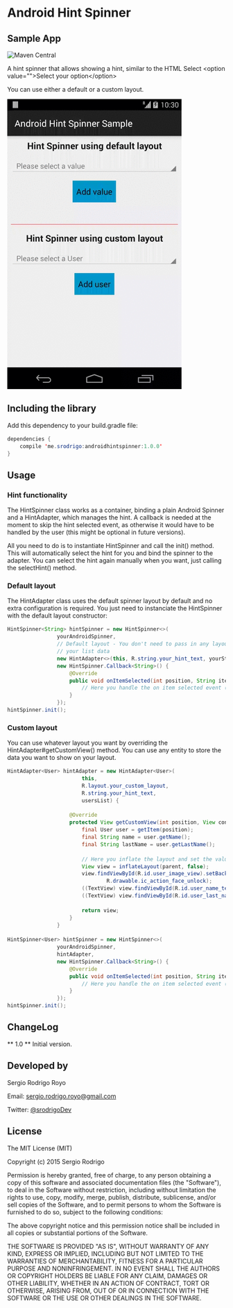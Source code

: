 # Android Hint Spinner

## Sample App
![Maven Central](https://img.shields.io/maven-central/v/me.srodrigo/android-hint-spinner.svg)

A hint spinner that allows showing a hint, similar to the HTML Select &lt;option value="">Select your option&lt;/option>

You can use either a default or a custom layout.

![](art/Android-Hint-Spinner.gif)

## Including the library
Add this dependency to your build.gradle file:
```java
dependencies {
    compile 'me.srodrigo:androidhintspinner:1.0.0'
}
```

## Usage
### Hint functionality
The HintSpinner class works as a container, binding a plain Android Spinner and a HintAdapter, which manages the hint. A callback is needed at the moment to skip the hint selected event, as otherwise it would have to be handled by the user (this might be optional in future versions).

All you need to do is to instantiate HintSpinner and call the init() method. This will automatically select the hint for you and bind the spinner to the adapter. You can select the hint again manually when you want, just calling the selectHint() method.

### Default layout
The HintAdapter class uses the default spinner layout by default and no extra configuration is required. You just need to instanciate the HintSpinner with the default layout constructor:

```java
HintSpinner<String> hintSpinner = new HintSpinner<>(
				yourAndroidSpinner,
				// Default layout - You don't need to pass in any layout id, just your hint text and
				// your list data
				new HintAdapter<>(this, R.string.your_hint_text, yourStringsList),
				new HintSpinner.Callback<String>() {
					@Override
					public void onItemSelected(int position, String itemAtPosition) {
						// Here you handle the on item selected event (this skips the hint selected event)
					}
				});
hintSpinner.init();
```

### Custom layout
You can use whatever layout you want by overriding the HintAdapter#getCustomView() method. You can use any entity to store the data you want to show on your layout.
```java
HintAdapter<User> hintAdapter = new HintAdapter<User>(
						this,
						R.layout.your_custom_layout,
						R.string.your_hint_text,
						usersList) {

					@Override
					protected View getCustomView(int position, View convertView, ViewGroup parent) {
						final User user = getItem(position);
						final String name = user.getName();
						final String lastName = user.getLastName();

						// Here you inflate the layout and set the value of your widgets
						View view = inflateLayout(parent, false);
						view.findViewById(R.id.user_image_view).setBackgroundResource(
								R.drawable.ic_action_face_unlock);
						((TextView) view.findViewById(R.id.user_name_text_view)).setText(name);
						((TextView) view.findViewById(R.id.user_last_name_text_view)).setText(lastName);

						return view;
					}
				}

HintSpinner<User> hintSpinner = new HintSpinner<>(
				yourAndroidSpinner,
				hintAdapter,
				new HintSpinner.Callback<String>() {
					@Override
					public void onItemSelected(int position, String itemAtPosition) {
						// Here you handle the on item selected event (this skips the hint selected event)
					}
				});
hintSpinner.init();
```

## ChangeLog
** 1.0 **
Initial version.

## Developed by
Sergio Rodrigo Royo

Email: <a href="mailto:sergio.rodrigo.royo@gmail.com">sergio.rodrigo.royo@gmail.com</a>

Twitter: <a href="https://twitter.com/srodrigoDev">@srodrigoDev</a>

## License
The MIT License (MIT)

Copyright (c) 2015 Sergio Rodrigo

Permission is hereby granted, free of charge, to any person obtaining a copy of
this software and associated documentation files (the "Software"), to deal in
the Software without restriction, including without limitation the rights to
use, copy, modify, merge, publish, distribute, sublicense, and/or sell copies of
the Software, and to permit persons to whom the Software is furnished to do so,
subject to the following conditions:

The above copyright notice and this permission notice shall be included in all
copies or substantial portions of the Software.

THE SOFTWARE IS PROVIDED "AS IS", WITHOUT WARRANTY OF ANY KIND, EXPRESS OR
IMPLIED, INCLUDING BUT NOT LIMITED TO THE WARRANTIES OF MERCHANTABILITY, FITNESS
FOR A PARTICULAR PURPOSE AND NONINFRINGEMENT. IN NO EVENT SHALL THE AUTHORS OR
COPYRIGHT HOLDERS BE LIABLE FOR ANY CLAIM, DAMAGES OR OTHER LIABILITY, WHETHER
IN AN ACTION OF CONTRACT, TORT OR OTHERWISE, ARISING FROM, OUT OF OR IN
CONNECTION WITH THE SOFTWARE OR THE USE OR OTHER DEALINGS IN THE SOFTWARE.
